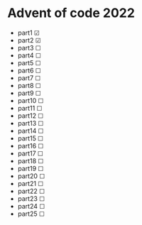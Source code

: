 # Advent of code 2022

* part1 ☑
* part2 ☑
* part3 ☐
* part4 ☐
* part5 ☐
* part6 ☐
* part7 ☐
* part8 ☐
* part9 ☐
* part10 ☐
* part11 ☐
* part12 ☐
* part13 ☐
* part14 ☐
* part15 ☐
* part16 ☐
* part17 ☐
* part18 ☐
* part19 ☐
* part20 ☐
* part21 ☐
* part22 ☐
* part23 ☐
* part24 ☐
* part25 ☐
